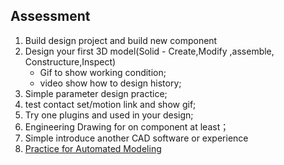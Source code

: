 ## Assessment
1. Build design project and build new component
2. Design your first 3D model(Solid - Create,Modify ,assemble, Constructure,Inspect)
   * Gif to show working condition;  
   * video show how to design history;
3. Simple parameter design practice;
4. test  contact set/motion link and show gif;
5. Try one plugins and used in your design;
6. Engineering Drawing for on component at least；
7. Simple introduce another  CAD software or experience
8. [Practice for Automated Modeling](https://help.autodesk.com/view/fusion360/ENU/?guid=SLD-AUTOMATED-MODELING)

